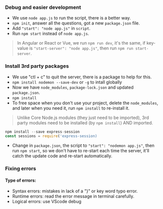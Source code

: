 ### Debug and easier development
- We use `node app.js` to run the script, there is a better way.
- `npm init`, answer all the questions, got a new `package.json` file.
- Add `"start": "node app.js"` in `script`.
- Run `npm start` instead of `node app.js`.
> In Angular or React or Vue, we run `npm run dev`, it's the same, if key-value is `"start-server": "node app.js"`, then run `npm run start-server`.

### Install 3rd party packages
- We use "ctl + c" to quit the server, there is a package to help for this.
- `npm install nodemon --save-dev` or `-g` to intall globally
- Now we have `node_modules`, `package-lock.json` and updated `package.json`.
- `npm install`
- To free space when you don't use your project, delete the `node_modules`, and later when you need it, run `npm install` to re-install it.
> Unlike Core Node.js modules (they just need to be imported), 3rd party modules need to be installed (by `npm install`) AND imported.
```js
npm install --save express-session
const sessions = require('express-session)
```
- Change in `package.json`, the script to `"start": "nodemon app.js"`, then run `npm start`, so we don't have to re-start each time the server, it'll catch the update code and re-start automatically.

### Fixing errors
#### Type of errors:
- Syntax errors: mistakes in lack of a "}" or key word typo error. 
- Runtime errors: read the error message in terminal carefully.
- Logical errors: use VScode debug
